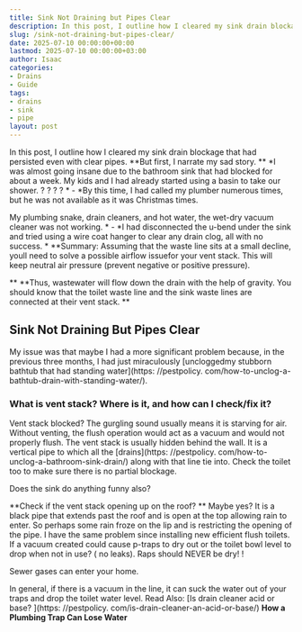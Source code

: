 ```yaml
---
title: Sink Not Draining but Pipes Clear
description: In this post, I outline how I cleared my sink drain blockage that had persisted even with clear pipes. But first, I narrate my sad story. I was almost going...
slug: /sink-not-draining-but-pipes-clear/
date: 2025-07-10 00:00:00+00:00
lastmod: 2025-07-10 00:00:00+03:00
author: Isaac
categories:
- Drains
- Guide
tags:
- drains
- sink
- pipe
layout: post
---
```


In this post, I outline how I cleared my sink drain blockage that had persisted even with clear pipes. **But first, I narrate my sad story. ** *I was almost going insane due to the bathroom sink that had blocked for about a week. My kids and I had already started using a basin to take our shower. ? ? ? ? * - *By this time, I had called my plumber numerous times, but he was not available as it was Christmas times.

My plumbing snake, drain cleaners, and hot water, the wet-dry vacuum cleaner was not working. * - *I had disconnected the u-bend under the sink and tried using a wire coat hanger to clear any drain clog, all with no success. * **Summary: Assuming that the waste line sits at a small decline, youll need to solve a possible airflow issuefor your vent stack. This will keep neutral air pressure (prevent negative or positive pressure).

** **Thus, wastewater will flow down the drain with the help of gravity. You should know that the toilet waste line and the sink waste lines are connected at their vent stack. **

##  Sink Not Draining But Pipes Clear

My issue was that maybe I had a more significant problem because, in the previous three months, I had just miraculously [uncloggedmy stubborn bathtub that had standing water](https: //pestpolicy. com/how-to-unclog-a-bathtub-drain-with-standing-water/).

###  What is vent stack? Where is it, and how can I check/fix it?

Vent stack blocked? The gurgling sound usually means it is starving for air. Without venting, the flush operation would act as a vacuum and would not properly flush. The vent stack is usually hidden behind the wall. It is a vertical pipe to which all the [drains](https: //pestpolicy. com/how-to-unclog-a-bathroom-sink-drain/) along with that line tie into. Check the toilet too to make sure there is no partial blockage.

Does the sink do anything funny also?

**Check if the vent stack opening up on the roof? ** Maybe yes? It is a black pipe that extends past the roof and is open at the top allowing rain to enter. So perhaps some rain froze on the lip and is restricting the opening of the pipe. I have the same problem since installing new efficient flush toilets. If a vacuum created could cause p-traps to dry out or the toilet bowl level to drop when not in use? ( no leaks). Raps should NEVER be dry! !

Sewer gases can enter your home.

In general, if there is a vacuum in the line, it can suck the water out of your traps and drop the toilet water level. Read Also: [Is drain cleaner acid or base? ](https: //pestpolicy. com/is-drain-cleaner-an-acid-or-base/) **How a Plumbing Trap Can Lose Water**
